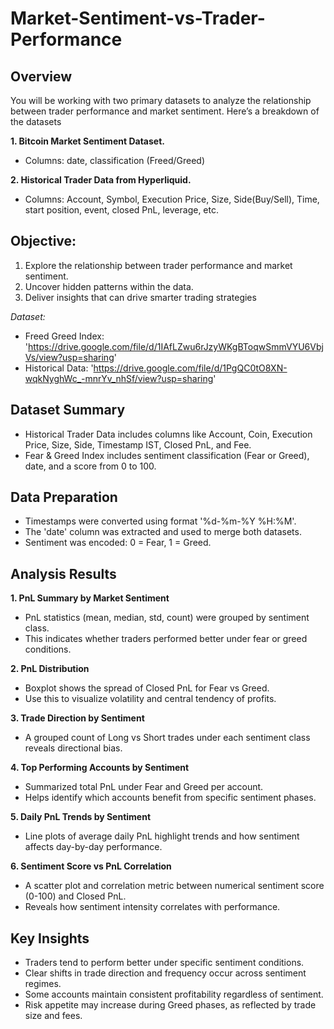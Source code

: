 # Market-Sentiment-vs-Trader-Performance
## Overview
You will be working with two primary datasets to analyze the relationship between trader performance and market sentiment. Here’s a breakdown of the datasets

**1. Bitcoin Market Sentiment Dataset.**
- Columns: date, classification (Freed/Greed)
  
**2. Historical Trader Data from Hyperliquid.**
- Columns: Account, Symbol, Execution Price, Size, Side(Buy/Sell), Time, start position, event, closed PnL, leverage, etc.

## Objective:
1. Explore the relationship between trader performance and market sentiment.
2. Uncover hidden patterns within the data.
3. Deliver insights that can drive smarter trading strategies
   
_Dataset:_
- Freed Greed Index: 'https://drive.google.com/file/d/1IAfLZwu6rJzyWKgBToqwSmmVYU6VbjVs/view?usp=sharing'
- Historical Data: 'https://drive.google.com/file/d/1PgQC0tO8XN-wqkNyghWc_-mnrYv_nhSf/view?usp=sharing'

## Dataset Summary
- Historical Trader Data includes columns like Account, Coin, Execution Price, Size, Side, Timestamp IST, Closed PnL, and Fee.
- Fear & Greed Index includes sentiment classification (Fear or Greed), date, and a score from 0 to 100.

## Data Preparation
- Timestamps were converted using format '%d-%m-%Y %H:%M'.
- The 'date' column was extracted and used to merge both datasets.
- Sentiment was encoded: 0 = Fear, 1 = Greed.

## Analysis Results
**1. PnL Summary by Market Sentiment**
- PnL statistics (mean, median, std, count) were grouped by sentiment class.
- This indicates whether traders performed better under fear or greed conditions.

**2. PnL Distribution**
- Boxplot shows the spread of Closed PnL for Fear vs Greed.
- Use this to visualize volatility and central tendency of profits.

**3. Trade Direction by Sentiment**
- A grouped count of Long vs Short trades under each sentiment class reveals directional bias.

**4. Top Performing Accounts by Sentiment**
- Summarized total PnL under Fear and Greed per account.
- Helps identify which accounts benefit from specific sentiment phases.

**5. Daily PnL Trends by Sentiment**
- Line plots of average daily PnL highlight trends and how sentiment affects day-by-day performance.

**6. Sentiment Score vs PnL Correlation**
- A scatter plot and correlation metric between numerical sentiment score (0-100) and Closed PnL.
- Reveals how sentiment intensity correlates with performance.

## Key Insights
- Traders tend to perform better under specific sentiment conditions.
- Clear shifts in trade direction and frequency occur across sentiment regimes.
- Some accounts maintain consistent profitability regardless of sentiment.
- Risk appetite may increase during Greed phases, as reflected by trade size and fees.


